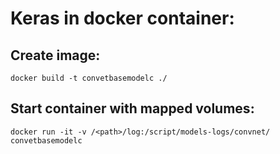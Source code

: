 # Keras in docker container:

## Create image:
```
docker build -t convetbasemodelc ./
```

## Start container with mapped volumes:
```
docker run -it -v /<path>/log:/script/models-logs/convnet/ convetbasemodelc
```
